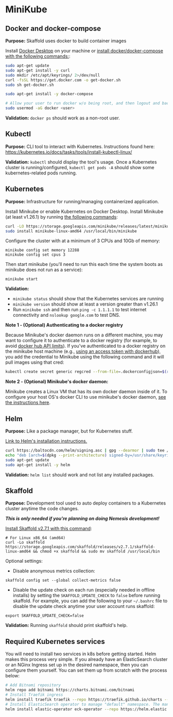 # MiniKube

## Docker and docker-compose

**Purpose:** Skaffold uses docker to build container images

 Install [Docker Desktop](https://www.docker.com/products/docker-desktop/) on your machine or [install docker/docker-compose with the following commands:](https://docs.docker.com/engine/install/ubuntu/#install-using-the-convenience-script):
```bash
sudo apt-get update
sudo apt-get install -y curl
sudo mkdir /etc/apt/keyrings/ 2>/dev/null
curl -fsSL https://get.docker.com -o get-docker.sh
sudo sh get-docker.sh

sudo apt-get install -y docker-compose

# Allow your user to run docker w/o being root, and then logout and back in
sudo usermod -aG docker <user>
```
**Validation:** `docker ps` should work as a non-root user.

## Kubectl

**Purpose:** CLI tool to interact with Kubernetes.
Instructions found here: https://kubernetes.io/docs/tasks/tools/install-kubectl-linux/

**Validation:** `kubectl` should display the tool's usage. Once a Kubernetes cluster is running/configured, `kubectl get pods -A` should show some kubernetes-related pods running.
</details>

## Kubernetes

**Purpose:** Infrastructure for running/managing containerized application.

Install Minikube or enable Kubernetes on Docker Desktop. Install Minikube (at least v1.26.1) by running [the following commands](https://minikube.sigs.k8s.io/docs/start/):
```bash
curl -LO https://storage.googleapis.com/minikube/releases/latest/minikube-linux-amd64
sudo install minikube-linux-amd64 /usr/local/bin/minikube
```

Configure the cluster with at a minimum of 3 CPUs and 10Gb of memory:
```
minikube config set memory 12288
minikube config set cpus 3
```

Then start minikube (you'll need to run this each time the system boots as minikube does not run as a service):
```
minikube start
```
**Validation:**
* `minikube status` should show that the Kubernetes services are running
* `minikube version` should show at least a version greater than v1.26.1
* Run `minikube ssh` and then run `ping -c 1.1.1.1` to test internet connectivity and `nslookup google.com` to test DNS.


**Note 1 - (Optional) Authenticating to a docker registry**

Because Minikube's docker daemon runs on a different machine, you may want to configure it to authenticate to a docker registry (for example, to avoid [docker hub API limits](https://docs.docker.com/docker-hub/download-rate-limit/)). If you've authenticated to a docker registry on the minikube host machine (e.g., [using an access token with dockerhub](https://docs.docker.com/docker-hub/access-tokens/)), you add the credential to Minikube using the following command and it will pull images using that cred:

```bash
kubectl create secret generic regcred --from-file=.dockerconfigjson=$(realpath ~/.docker/config.json) --type=kubernetes.io/dockerconfigjson
```

**Note 2 - (Optional) Minikube's docker daemon:**

Minikube creates a Linux VM that has its own docker daemon inside of it. To configure your host OS's docker CLI to use minikube's docker daemon, [see the instructions here](https://skaffold.dev/docs/environment/local-cluster/#minikube-has-a-separate-docker-daemon).


## Helm

**Purpose:** Like a package manager, but for Kubernetes stuff.

[Link to Helm's installation instructions.](https://helm.sh/docs/intro/install/#from-apt-debianubuntu)

```bash
curl https://baltocdn.com/helm/signing.asc | gpg --dearmor | sudo tee /usr/share/keyrings/helm.gpg > /dev/null
echo "deb [arch=$(dpkg --print-architecture) signed-by=/usr/share/keyrings/helm.gpg] https://baltocdn.com/helm/stable/debian/ all main" | sudo tee /etc/apt/sources.list.d/helm-stable-debian.list
sudo apt-get update
sudo apt-get install -y helm
```
**Validation:** `helm list` should work and not list any installed packages.

## Skaffold

**Purpose:** Development tool used to auto deploy containers to a Kubernetes cluster anytime the code changes.

***This is only needed if you're planning on doing Nemesis development!***

[Install Skaffold v2.7.1 with this command](https://github.com/GoogleContainerTools/skaffold/releases/tag/v2.7.1):
```
# For Linux x86_64 (amd64)
curl -Lo skaffold https://storage.googleapis.com/skaffold/releases/v2.7.1/skaffold-linux-amd64 && chmod +x skaffold && sudo mv skaffold /usr/local/bin
```
Optional settings:
* Disable anonymous metrics collection:
```
skaffold config set --global collect-metrics false
```
* Disable the update check on each run (especially needed in offline installs) by setting the `SKAFFOLD_UPDATE_CHECK` to `false` before running skaffold. For example, you can add the following to your `~/.bashrc` file to disable the update check anytime your user account runs skaffold:
```
export SKAFFOLD_UPDATE_CHECK=false
```

**Validation:** Running `skaffold` should print skaffold's help.


## Required Kubernetes services

You will need to install two services in k8s before getting started. Helm makes this process very simple. If you already have an ElasticSearch cluster or an NGinx Ingress set up in the desired namespace, then you can configure them yourself. You can set them up from scratch with the process below:

```bash
# Add Bitnami repository
helm repo add bitnami https://charts.bitnami.com/bitnami
# Install Traefik ingress
helm install traefik traefik --repo https://traefik.github.io/charts --namespace kube-system
# Install ElasticSearch operator to manage "default" namespace. The managedNamespaces field will need to be configured if you desire to install Nemesis in a different namespace
helm install elastic-operator eck-operator --repo https://helm.elastic.co --namespace elastic-system --create-namespace --set managedNamespaces='{default}'
```
</details>
